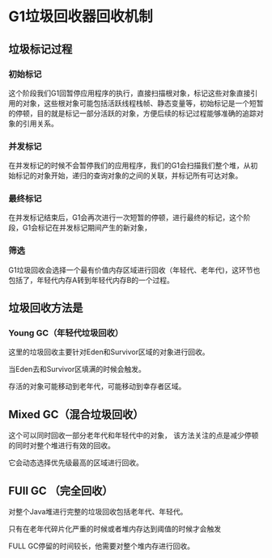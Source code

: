 # G1垃圾回收器回收机制

## 垃圾标记过程

### 初始标记

这个阶段我们G1回暂停应用程序的执行，直接扫描根对象，标记这些对象直接引用的对象，这些根对象可能包括活跃线程栈帧、静态变量等，初始标记是一个短暂的停顿，目的就是标记一部分活跃的对象，方便后续的标记过程能够准确的追踪对象的引用关系。

### 并发标记

在并发标记的时候不会暂停我们的应用程序，我们的G1会扫描我们整个堆，从初始标记的对象开始，递归的查询对象的之间的关联，并标记所有可达对象。

### 最终标记

在并发标记结束后，G1会再次进行一次短暂的停顿，进行最终的标记，这个阶段，G1会标记在并发标记期间产生的新对象，

### 筛选

G1垃圾回收会选择一个最有价值内存区域进行回收（年轻代、老年代)，这环节也包括了，年轻代内存A转到年轻代内存B的一个过程。

## 垃圾回收方法是

### Young GC（年轻代垃圾回收）

这里的垃圾回收主要针对Eden和Survivor区域的对象进行回收。

当Eden去和Survivor区填满的时候会触发。

存活的对象可能移动到老年代，可能移动到幸存者区域。

## Mixed GC（混合垃圾回收）

这个可以同时回收一部分老年代和年轻代中的对象， 该方法关注的点是减少停顿的同时对整个堆进行有效的回收。

它会动态选择优先级最高的区域进行回收。

## FUll GC （完全回收）

对整个Java堆进行完整的垃圾回收包括老年代、年轻代。

只有在老年代碎片化严重的时候或者堆内存达到阈值的时候才会触发

FULL GC停留的时间较长，他需要对整个堆内存进行回收。